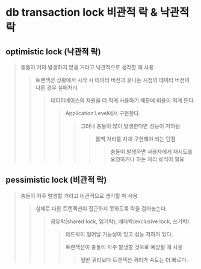 # db transaction lock 비관적 락 & 낙관적 락

## optimistic lock (낙관적 락)

> 충돌이 거의 발생하지 않을 거라고 낙관적으로 생각할 때 사용
>
> > 트랜잭션 상황에서 시작 시 데이터 버전과 끝나는 시점의 데이터 버전이 다른 경우 실패처리
> >
> > > 데이터베이스의 자원을 더 적게 사용하기 때문에 비용이 적게 든다.
> > >
> > > > Application Level에서 구현한다.
> > > >
> > > > > 그러나 충돌이 많이 발생한다면 성능이 저하됨
> > > > >
> > > > > > 롤백 처리를 자체 구현해야 되는 단점
> > > > > >
> > > > > > > 충돌이 발생하면 사용자에게 재시도를 요청하거나 하는 처리 로직이 필요

## pessimistic lock (비관적 락)

> 충돌이 자주 발생할 거라고 비관적으로 생각할 때 사용
>
> > 실제로 다른 트랜잭션이 접근하지 못하도록 락을 걸어놓는다.
> >
> > > 공유락(shared lock, 읽기락), 배타락(exclusive lock, 쓰기락)
> > >
> > > > 데드락이 일어날 가능성이 있고 성능 저하가 있다.
> > > >
> > > > 트랜잭션이 충돌이 자주 발생할 것으로 예상될 때 사용
> > > >
> > > > > 일반 쿼리보다 트랜잭션 쿼리가 속도는 더 빠르다.
